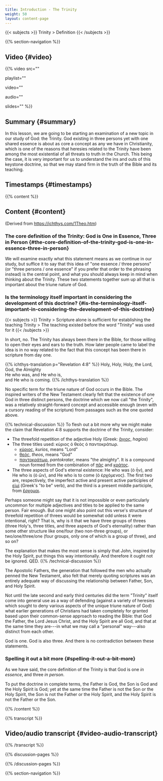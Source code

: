 ```yaml
---
title: Introduction - The Trinity
weight: 50
layout: content-page
---
```


{{< subjects >}}
Trinity > Definition
{{< /subjects >}}

{{% section-navigation %}}

## Video {#video}

{{% video
src=""

playlist=""

video=""

audio=""

slides=""
%}}

## Summary {#summary}

In this lesson, we are going to be starting an examination of a new topic in our study of God: the Trinity. God existing in three persons yet with one shared essence is about as core a concept as any we have in Christianity, which is one of the reasons that heresies related to the Trinity have been among the most existential of all threats to truth in the Church. This being the case, it is very important for us to understand the ins and outs of this keystone doctrine, so that we may stand firm in the truth of the Bible and its teaching.

## Timestamps {#timestamps}



{{% content %}}

## Content {#content}

(Derived from https://ichthys.com/1Theo.htm)

<!-- --- -->

### The core definition of the Trinity: God is One in Essence, Three in Person {#the-core-definition-of-the-trinity-god-is-one-in-essence-three-in-person}

We will examine exactly what this statement means as we continue in our study, but suffice it to say that this idea of "one essence / three persons" (or "three persons / one essence" if you prefer that order to the phrasing instead) is the central point, and what you should always keep in mind when thinking about the Trinity. These two statements together sum up all that is important about the triune nature of God.

<!-- --- -->

### Is the terminology itself important in considering the development of this doctrine? {#is-the-terminology-itself-important-in-considering-the-development-of-this-doctrine}

{{< subjects >}}
Trinity > Scripture alone is sufficient for establishing the teaching
Trinity > The teaching existed before the word "Trinity" was used for it
{{< /subjects >}}

In short, no. The Trinity has always been there in the Bible, for those willing to open their eyes and ears to the truth. How later people came to label the idea is in no way related to the fact that this concept has been there in scripture from day one.

{{% ichthys-translation p="Revelation 4:8" %}}
Holy, Holy, Holy, the Lord, God, the Almighty  
He who was, and He who is,  
and He who is coming.
{{% /ichthys-translation %}}

No specific term for the triune nature of God occurs in the Bible. The inspired writers of the New Testament clearly felt that the existence of one God in three distinct persons, the doctrine which we now call "the Trinity", was a relatively straight-forward concept and accessible enough (even with a cursory reading of the scripture) from passages such as the one quoted above.

<!-- --- -->

{{% technical-discussion %}}
To flesh out a bit more why we might make the claim that Revelation 4:8 supports the doctrine of the Trinity, consider:

- The threefold repetition of the adjective Holy (Greek: [ἅγιος](https://www.blueletterbible.org/lexicon/g40/esv/mgnt/0-1/), *hagios*)
- The three titles used: κύριος ὁ θεὸς ὁ παντοκράτωρ.
  - [κύριος](https://www.blueletterbible.org/lexicon/g2962/esv/mgnt/0-1/), *kurios*, means "Lord"
  - [θεός](https://www.blueletterbible.org/lexicon/g2316/esv/mgnt/0-1/), *theos*, means "God"
  - [παντοκράτωρ](https://www.blueletterbible.org/lexicon/g3841/esv/mgnt/0-1/), *pantokrater*, means "the almighty". It is a compound noun formed from the combination of [πᾶς](https://www.blueletterbible.org/lexicon/g3956/esv/mgnt/0-1/) and [κράτος](https://www.blueletterbible.org/lexicon/g2904/esv/mgnt/0-1/).
- The three aspects of God's eternal existence: He who was (ὁ ἦν), and He who is (ὁ ὢν), and He who is to come (ὁ ἐρχόμενος). The first two are, respectively, the imperfect active and present active participles of [εἰμί](https://www.blueletterbible.org/lexicon/g1510/esv/mgnt/0-1/) (Greek's "to be" verb), and the third is a present middle participle, from [ἔρχομαι](https://www.blueletterbible.org/lexicon/g2064/esv/mgnt/0-1/).

Perhaps someone might say that it is not impossible or even particularly uncommon for multiple adjectives and titles to be applied to the same person. Fair enough. But one might also point out this verse's structure of threefold repetition of threes would be somewhat odd unless it were intentional, right? That is, why is it that we have three groups of threes (three Holy's, three titles, and three aspects of God's eternality) rather than some other structure like one/four (two non-three groups), or two/one/three/one (four groups, only one of which is a group of three), and so on?

The explanation that makes the most sense is simply that John, inspired by the Holy Spirit, put things this way intentionally. And therefore it ought not be ignored. QED.
{{% /technical-discussion %}}

<!-- --- -->

The Apostolic Fathers, the generation that followed the men who actually penned the New Testament, also felt that merely quoting scriptures was an entirely adequate way of discussing the relationship between Father, Son, and Holy Spirit.

Not until the late second and early third centuries did the term "Trinity" itself come into general use as a way of defending (against a variety of heresies which sought to deny various aspects of the unique triune nature of God) what earlier generations of Christians had taken completely for granted based upon their common-sense approach to reading the Bible: that God the Father, the Lord Jesus Christ, and the Holy Spirit are all God, and that at the same time they are---in what we may call a "personal" way---also distinct from each other.

God is one. God is also three. And there is no contradiction between these statements.

<!-- --- -->

### Spelling it out a bit more {#spelling-it-out-a-bit-more}

As we have said, the core definition of the Trinity is that God is one *in essence*, and three *in person*.

To put the doctrine in complete terms, the Father is God, the Son is God and the Holy Spirit is God; yet at the same time the Father is not the Son or the Holy Spirit, the Son is not the Father or the Holy Spirit, and the Holy Spirit is not the Father or the Son.

{{% /content %}}

{{% transcript %}}

## Video/audio transcript {#video-audio-transcript}



{{% /transcript %}}

{{% discussion-pages %}}

{{% /discussion-pages %}}

{{% section-navigation %}}
